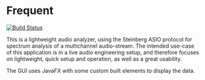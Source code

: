 # Frequent

[![Build Status](https://travis-ci.org/AdminOfThis/Frequent.svg?branch=master)](https://travis-ci.org/AdminOfThis/Frequent)

This is a lightweight audio analyzer, using the Steinberg ASIO protocol for spectrum analysis of a multichannel audio-stream.
The intended use-case of this application is in a live audio engineering setup, and therefore focuses on lightweight, quick setup and operation, as well as a great usability.

The GUI uses JavaFX with some custom built elements to display the data.
